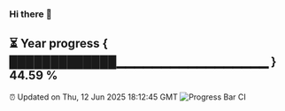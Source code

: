 ### Hi there 👋
⏳ Year progress { █████████████▁▁▁▁▁▁▁▁▁▁▁▁▁▁▁▁▁ } 44.59 %
---
⏰ Updated on Thu, 12 Jun 2025 18:12:45 GMT
![Progress Bar CI](https://github.com/Moyi321/Moyi321/workflows/Progress%20Bar%20CI/badge.svg)
